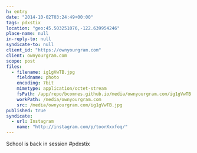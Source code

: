 ```yaml
---
h: entry
date: "2014-10-02T03:24:49+00:00"
tags: pdxstix
location: "geo:45.503251076,-122.639954246"
place-name: null
in-reply-to: null
syndicate-to: null
client_id: "https://ownyourgram.com"
client: ownyourgram.com
scope: post
files:
  - filename: ig1gVwTB.jpg
    fieldname: photo
    encoding: 7bit
    mimetype: application/octet-stream
    fsPath: /app/repo/bcomnes.github.io/media/ownyourgram.com/ig1gVwTB.jpg
    workPath: /media/ownyourgram.com
    src: /media/ownyourgram.com/ig1gVwTB.jpg
published: true
syndicate:
  - url: Instagram
    name: "http://instagram.com/p/toorXxxfoq/"
---
```

School is back in session #pdxstix
